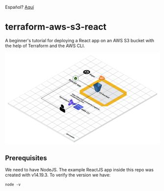 Español? [Aquí](README.es.md)

# terraform-aws-s3-react

A beginner's tutorial for deploying a React app on an AWS S3 bucket with the help of Terraform and the AWS CLI.

![Diagram](/img/diagram.png?raw=true 'Diagram')

## Prerequisites

We need to have NodeJS. The example ReactJS app inside this repo was created with v14.19.3. To verify the version we have:

```console
node -v
```
